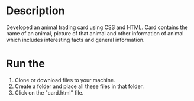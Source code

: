 # Description
Developed an animal trading card using CSS and HTML. Card contains the name of an animal, picture of that animal and other information of animal which includes interesting facts and general information. 

# Run the 
1. Clone or download files to your machine. 
2. Create a folder and place all these files in that folder. 
3. Click on the "card.html" file.
